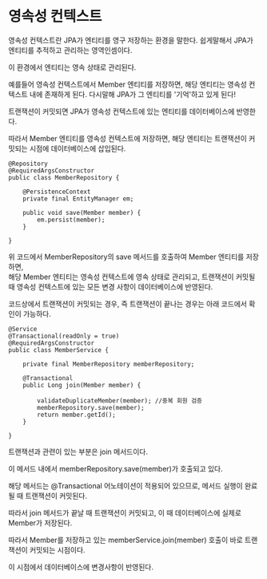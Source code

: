 # 영속성 컨텍스트

영속성 컨텍스트란 JPA가 엔티티를 영구 저장하는 환경을 말한다. 쉽게말해서 JPA가 엔티티를 추적하고 관리하는 영역인셈이다.

이 환경에서 엔티티는 영속 상태로 관리된다.

예를들어 영속성 컨텍스트에서 Member 엔티티를 저장하면, 해당 엔티티는 영속성 컨텍스트 내에 존재하게 된다. 다시말해 JPA가 그 엔티티를 '기억'하고 있게 된다!

트랜잭션이 커밋되면 JPA가 영속성 컨텍스트에 있는 엔티티를 데이터베이스에 반영한다.

따라서 Member 엔티티를 영속성 컨텍스트에 저장하면, 해당 엔티티는 트랜잭션이 커밋되는 시점에 데이터베이스에 삽입된다.
```
@Repository
@RequiredArgsConstructor
public class MemberRepository {

    @PersistenceContext
    private final EntityManager em;

    public void save(Member member) {
        em.persist(member);
    }

}
```

위 코드에서 MemberRepository의 save 메서드를 호출하여 Member 엔티티를 저장하면,   
해당 Member 엔티티는 영속성 컨텍스트에 영속 상태로 관리되고, 트랜잭션이 커밋될 때 영속성 컨텍스트에 있는 모든 변경 사항이 데이터베이스에 반영된다.


코드상에서 트랜잭션이 커밋되는 경우, 즉 트랜잭션이 끝나는 경우는 아래 코드에서 확인이 가능하다.

```
@Service
@Transactional(readOnly = true)
@RequiredArgsConstructor
public class MemberService {

    private final MemberRepository memberRepository;

    @Transactional
    public Long join(Member member) {

        validateDuplicateMember(member); //중복 회원 검증
        memberRepository.save(member);
        return member.getId();
    }

}
```

트랜잭션과 관련이 있는 부분은 join 메서드이다.

이 메서드 내에서 memberRepository.save(member)가 호출되고 있다.

해당 메서드는 @Transactional 어노테이션이 적용되어 있으므로, 메서드 실행이 완료될 때 트랜잭션이 커밋된다.

따라서 join 메서드가 끝날 때 트랜잭션이 커밋되고, 이 때 데이터베이스에 실제로 Member가 저장된다.

따라서 Member를 저장하고 있는 memberService.join(member) 호출이 바로 트랜잭션이 커밋되는 시점이다.

이 시점에서 데이터베이스에 변경사항이 반영된다.
